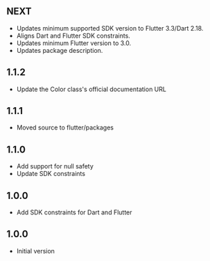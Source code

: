 ## NEXT

- Updates minimum supported SDK version to Flutter 3.3/Dart 2.18.
- Aligns Dart and Flutter SDK constraints.
- Updates minimum Flutter version to 3.0.
- Updates package description.
 

## 1.1.2

- Update the Color class's official documentation URL

## 1.1.1

- Moved source to flutter/packages

## 1.1.0

- Add support for null safety
- Update SDK constraints

## 1.0.0

- Add SDK constraints for Dart and Flutter

## 1.0.0

- Initial version
